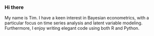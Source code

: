 ### Hi there
My name is Tim. I have a keen interest in Bayesian econometrics, with a particular focus on time series analysis and latent variable modeling. Furthermore, I enjoy writing elegant code using both R and Python.


